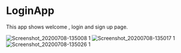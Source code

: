 # LoginApp
This app shows welcome , login and sign up page.

![Screenshot_20200708-135008 1](https://user-images.githubusercontent.com/62166752/86896024-f6b00100-c122-11ea-8639-e4f140942c6a.jpg)
![Screenshot_20200708-135017 1](https://user-images.githubusercontent.com/62166752/86896054-04fe1d00-c123-11ea-92fa-c43fd936498d.jpg)
![Screenshot_20200708-135026 1](https://user-images.githubusercontent.com/62166752/86896074-10514880-c123-11ea-8bf8-d29143b817e8.jpg)
